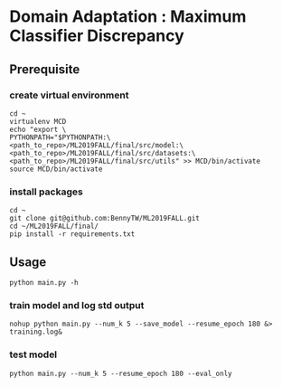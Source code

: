 # Domain Adaptation : Maximum Classifier Discrepancy

## Prerequisite
### create virtual environment
```
cd ~
virtualenv MCD
echo "export \
PYTHONPATH="$PYTHONPATH:\
<path_to_repo>/ML2019FALL/final/src/model:\
<path_to_repo>/ML2019FALL/final/src/datasets:\
<path_to_repo>/ML2019FALL/final/src/utils" >> MCD/bin/activate
source MCD/bin/activate
```
### install packages
```
cd ~
git clone git@github.com:BennyTW/ML2019FALL.git
cd ~/ML2019FALL/final/
pip install -r requirements.txt
```


## Usage
```
python main.py -h
```

### train model and log std output
```
nohup python main.py --num_k 5 --save_model --resume_epoch 180 &> training.log&
```


### test model 
```
python main.py --num_k 5 --resume_epoch 180 --eval_only
```
